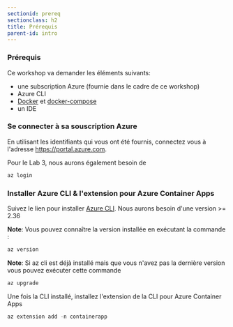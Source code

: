 ```yaml
---
sectionid: prereq
sectionclass: h2
title: Prérequis
parent-id: intro
---
```



### Prérequis

Ce workshop va demander les éléments suivants: 

- une subscription Azure (fournie dans le cadre de ce workshop)
- Azure CLI
- [Docker](https://www.docker.com/) et [docker-compose](https://docs.docker.com/compose/install/)
- un IDE

### Se connecter à sa souscription Azure 

En utilisant les identifiants qui vous ont été fournis, connectez vous à l'adresse <https://portal.azure.com>.

Pour le Lab 3, nous aurons également besoin de 

``` bash
az login
```

### Installer Azure CLI & l'extension pour Azure Container Apps

Suivez le lien pour installer [Azure CLI](https://docs.microsoft.com/en-us/cli/azure/install-azure-cli). Nous aurons besoin d'une version >= 2.36

**Note**: Vous pouvez connaître la version installée en exécutant la commande :
```csharp
az version
```
**Note**: Si az cli est déjà installé mais que vous n'avez pas la dernière version vous pouvez exécuter cette commande
```csharp
az upgrade
```

Une fois la CLI installé, installez l'extension de la CLI pour Azure Container Apps

``` csharp
az extension add -n containerapp
```